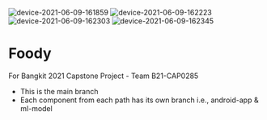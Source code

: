 ![device-2021-06-09-161859](https://user-images.githubusercontent.com/61214433/121319839-2d982380-c93f-11eb-8dce-92066e3df78c.png)
![device-2021-06-09-162223](https://user-images.githubusercontent.com/61214433/121319850-2f61e700-c93f-11eb-8d52-d67f6349f2db.png)
![device-2021-06-09-162303](https://user-images.githubusercontent.com/61214433/121319857-325cd780-c93f-11eb-896f-097c5615e81a.png)
![device-2021-06-09-162345](https://user-images.githubusercontent.com/61214433/121319886-38eb4f00-c93f-11eb-99d4-b2507f6f7480.png)
# Foody
For Bangkit 2021 Capstone Project - Team B21-CAP0285  
  
- This is the main branch  
- Each component from each path has its own branch i.e., android-app & ml-model
